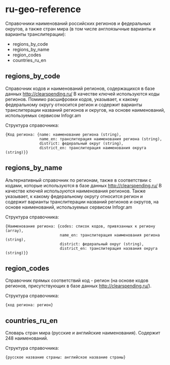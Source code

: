 ﻿# ru-geo-reference

Справочники наименований российских регионов и федеральных округов, а также стран мира (в том числе англоязычные варианты и варианты транслитерации):
* regions_by_code
* regions_by_name
* region_codes
* countries_ru_en

## regions_by_code
Справочник кодов и наименований регионов, содержащихся в базе данных http://clearspending.ru/
В качестве ключей используются коды регионов.
Помимо расшифровки кодов, указывает, к какому федеральному округу относится регион и содержит варианты транслитерации названий регионов и округов, на основе наименований, используемых сервисом Infogr.am

Структура справочника:
```
{Код региона: {name: наименование региона (string),
               name_en: транслитерация наименования региона (string),
               district: федеральный округ (string),
               district_en: транслитерация наименования округа (string)}}
```
## regions_by_name
Альтернативный справочник по регионам, также в соответствии с кодами, которые используются в базе данных http://clearspending.ru/
В качестве ключей используются наименования регионов. Также указывает, к какому федеральному округу относится регион и содержит варианты транслитерации названий регионов и округов, на основе наименований, используемых сервисом Infogr.am

Структура справочника:
```
{Наименование региона: {codes: список кодов, привязанных к региону (array),
                        name_en: транслитерация наименования региона (string),
                        district: федеральный округ (string),
                        district_en: транслитерация названия округа (string)}}
```
## region_codes						
Справочник прямых соответствий код - регион (на основе кодов регионов, присутствующих в базе данных http://clearspending.ru/).

Структура справочника:

`{код региона: регион}`

## countries_ru_en
Словарь стран мира (русские и английские наименования). Содержит 248 наименований.

Структура справочника:

`{русское название страны: английское название страны}`
